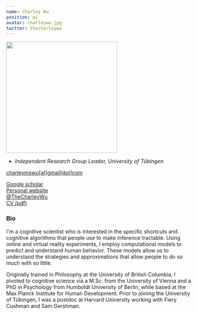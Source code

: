 ```yaml
---
name: Charley Wu
position: pi
avatar: charleywu.jpg
twitter: thecharleywu
---
```


<img width="300" src="{{site.baseurl}}/images/people/{{page.avatar}}" data-action="zoom">

- _Independent Research Group Leader, University of Tübingen_<br>


<i class="fa fa-envelope-o"></i> [charleymswu[at]gmail[dot]com](mailto:charleymswu@gmail.com) <br>
<!-- <i class="fa fa-building"></i> RIC 1481 <br> -->
<i class="fa fa-bar-chart"></i> [Google scholar](https://scholar.google.com/citations?user=1O2hcVgAAAAJ&hl) <br>
<i class = "fa fa-home"></i> [Personal website](charleywu.github.io/)<br>
<i class = "fa fa-twitter"></i> [@TheCharleyWu](https://twitter.com/TheCharleyWu)<br>
<i class = "fa fa-file"></i> [CV (pdf)](https://charleywu.github.io/assets/CharleyWuCv.pdf)

<!-- **Office**<br>
404B Richards, 3700 Hamilton Walk <br>
Philadelphia, PA 19104 -->

### Bio

I'm a cognitive scientist who is interested in the specific shortcuts and cognitive algorithms that people use to make inference tractable. Using online and virtual reality experiments, I employ computational models to predict and understand human behavior. These models allow us to understand the strategies and approximations that allow people to do so much with so little.

Originally trained in Philosophy at the University of British Columbia, I pivoted to cognitive science via a M.Sc. from the University of Vienna and a PhD in Psychology from Humboldt University of Berlin, while based at the Max Planck Institute for Human Development. Prior to joining the University of Tübingen, I was a postdoc at Harvard University working with Fiery Cushman and Sam Gershman.
